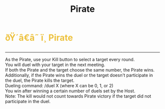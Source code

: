 ﻿---
lang: en-US
title: Pirate
prev: God
next: Revolutionist
---

# <font color="#edc240">ðŸ´â€â˜ ï¸ <b>Pirate</b></font> <Badge text="Chaos" type="tip" vertical="middle"/>
---

As the Pirate, use your Kill button to select a target every round.<br>
You will duel with your target in the next meeting. <br>
If both the Pirate and the target choose the same number, the Pirate wins.<br>
Additionally, if the Pirate wins the duel or the target doesn't participate in the duel, the Pirate kills the target.<br>
Dueling command: /duel X (where X can be 0, 1, or 2)<br>
You win after winning a certain number of duels set by the Host.<br>
Note: The kill would not count towards Pirate victory if the target did not participate in the duel.<br>
